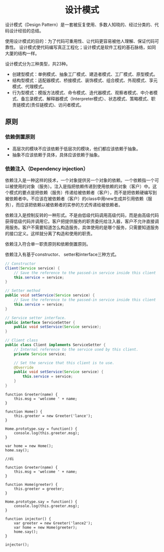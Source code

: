 <h1 align="center">设计模式</h1>

设计模式（Design Pattern）是一套被反复使用、多数人知晓的、经过分类的、代码设计经验的总结。

使用设计模式的目的：为了代码可重用性、让代码更容易被他人理解、保证代码可靠性。 设计模式使代码编写真正工程化；设计模式是软件工程的基石脉络，如同大厦的结构一样。

设计模式分为三种类型，共23种。

- 创建型模式：单例模式、抽象工厂模式、建造者模式、工厂模式、原型模式。
- 结构型模式：适配器模式、桥接模式、装饰模式、组合模式、外观模式、享元模式、代理模式。
- 行为型模式：模版方法模式、命令模式、迭代器模式、观察者模式、中介者模式、备忘录模式、解释器模式（Interpreter模式）、状态模式、策略模式、职责链模式(责任链模式)、访问者模式。


原则
-

### 依赖倒置原则

- 高层次的模块不应该依赖于低层次的模块，他们都应该依赖于抽象。
- 抽象不应该依赖于具体，具体应该依赖于抽象。


### 依赖注入（Dependency injection）

依赖注入是一种这样的技术，一个对象提供另一个对象的依赖。一个依赖指一个可以被使用的对象（服务）。注入是指把依赖传递到使用依赖的对象（客户）中。这个模式的要点是把依赖（服务）传递给被依赖者（客户），而不是把依赖硬编写到被依赖者中。不应该在被依赖者（客户）的class中用new生成并引用依赖（服务），而应该把依赖以被依赖者的实参的方式传递给被依赖者。

依赖注入是控制反转的一种形式。不是由低级代码调用高级代码，而是由高级代码获得低级代码并调用它。客户把提供服务的职责委托给注入器，客户不允许直接调用服务。客户不需要知道怎么构造服务，具体使用的是哪个服务，只需要知道服务的接口定义。这样就分离了构造和使用的职责。

依赖注入符合单一职责原则和依赖倒置原则。

依赖注入有基于constructor、 setter和interface三种方式。

```java
// Constructor
Client(Service service) {
    // Save the reference to the passed-in service inside this client
    this.service = service;
}
```

```java
// Setter method
public void setService(Service service) {
    // Save the reference to the passed-in service inside this client
    this.service = service;
}
```

```java
// Service setter interface.
public interface ServiceSetter {
    public void setService(Service service);
}

// Client class
public class Client implements ServiceSetter {
    // Internal reference to the service used by this client.
    private Service service;

    // Set the service that this client is to use.
    @Override
    public void setService(Service service) {
        this.service = service;
    }
}
```

```
function Greeter(name) {
	this.msg = 'welcome ' + name;
}

function Home() {
	this.greeter = new Greeter('lance');
}

Home.prototype.say = function() {
	console.log(this.greeter.msg);
}

var home = new Home();
home.say();

//di

function Greeter(name) {
	this.msg = 'welcome ' + name;
}

function Home(greeter) {
	this.greeter = greeter;
}

Home.prototype.say = function() {
	console.log(this.greeter.msg);
}

function injector() {
	var greeter = new Greeter('lance2');
	var home = new Home(greeter);
	home.say();
}

injector();

```


